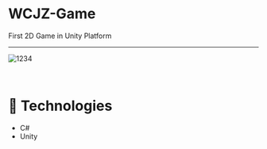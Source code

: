 # WCJZ-Game
First 2D Game in Unity Platform
<hr />

![1234](https://user-images.githubusercontent.com/92829834/197271481-5090fe16-8d26-47fa-8318-c1bcade05fb8.png)

<br>
<h1>🚀 Technologies </h1>
<ul>
  <li>C#</li>
  <li>Unity</li>
</ul>

